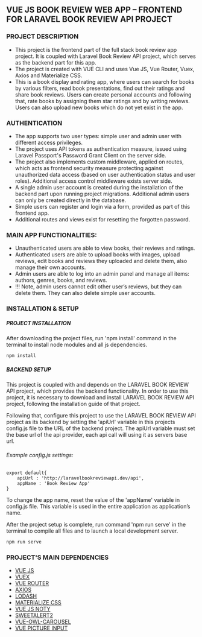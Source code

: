 ## VUE JS BOOK REVIEW WEB APP – FRONTEND FOR LARAVEL BOOK REVIEW API PROJECT

### PROJECT DESCRIPTION
* This project is the frontend part of the full stack book review app project. It is coupled with Laravel Book Review API project, which serves as the backend part for this app.
* The project is created with VUE CLI and uses Vue JS, Vue Router, Vuex,  Axios and Materialize CSS. 
* This is a book display and rating app, where users can search for books by various filters, read book presentations, find out their ratings and share book reviews.  Users can create personal accounts and following that, rate books by assigning them star ratings and by writing reviews. Users can also upload new books which do not yet exist in the app. 

### AUTHENTICATION 
* The app supports two user types: simple user and admin user with different access privileges. 
* The project uses API tokens as authentication measure, issued using Laravel Passport\'s Password Grant Client on the server side.
* The project also implements custom middleware, applied on routes, which acts as frontend security measure protecting against unauthorized data access (based on user authentication status and user roles).  Additional access control middleware exists server side.
* A single admin user account is created during the installation of the backend part upon running project migrations. Additional admin users can only be created directly in the database. 
* Simple users can register and login via a form, provided as part of this frontend app.  
* Additional routes and views exist for resetting the forgotten password. 

### MAIN APP FUNCTIONALITIES:
* Unauthenticated users are able to view books, their reviews and ratings.
* Authenticated users are able to upload books with images, upload reviews, edit books and reviews they uploaded and delete them, also manage their own accounts.
* Admin users are able to log into an admin panel and manage all items: authors, genres, books, and reviews. 
* !!! Note, admin users cannot edit other user’s reviews, but they can delete them. They can also delete simple user accounts.

### INSTALLATION & SETUP
##### PROJECT INSTALLATION
After downloading the project files, run \'npm install\' command in the terminal to install node modules and all js dependencies.
```bash
npm install
```
##### BACKEND SETUP
This project is coupled with and depends on the LARAVEL BOOK REVIEW API project, which provides the backend functionality. In order to use this project, it is necessary to download and install LARAVEL BOOK REVIEW API project, following the installation guide of that project.

Following that, configure this project to use the LARAVEL BOOK REVIEW API project as its backend by setting the \'apiUrl\' variable in this projects config.js file to the URL of the backend project. The apiUrl  variable must set the base url of the api provider, each api call will using it as servers base url.
###### Example config.js settings:
```
export default{
    apiUrl : 'http://laravelbookreviewapi.dev/api',
    appName : 'Book Review App' 
}
```
To change the app name, reset the value of the \'appName\' variable in config.js file. This variable is used in the entire application as application’s name.

After the project setup is complete, run command \'npm run serve\' in the terminal to compile all files and to launch a local development server.
```bash
npm run serve
```
### PROJECT\'S MAIN DEPENDENCIES
* [VUE JS](https://vuejs.org/)
* [VUEX](https://vuex.vuejs.org/)
* [VUE ROUTER](https://router.vuejs.org/)
* [AXIOS](https://github.com/axios/axios)
* [LODASH](https://lodash.com/)
* [MATERIALIZE CSS](https://materializecss.com/)
* [VUE JS NOTY](https://github.com/renoguyon/vuejs-noty)
* [SWEETALERT2](https://sweetalert2.github.io/)
* [VUE-OWL-CAROUSEL](https://www.npmjs.com/package/vue-owl-carousel)
* [VUE PICTURE INPUT](https://www.npmjs.com/package/vue-picture-input)
